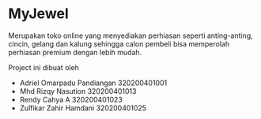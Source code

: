 # MyJewel

Merupakan toko online yang menyediakan perhiasan seperti anting-anting, cincin, gelang dan kalung sehingga calon pembeli bisa memperolah perhiasan premium dengan lebih mudah. 


Project ini dibuat oleh
* Adriel Omarpadu Pandiangan	320200401001
* Mhd Rizqy Nasution		320200401013
* Rendy Cahya A		320200401023
* Zulfikar Zahir Hamdani	320200401025
